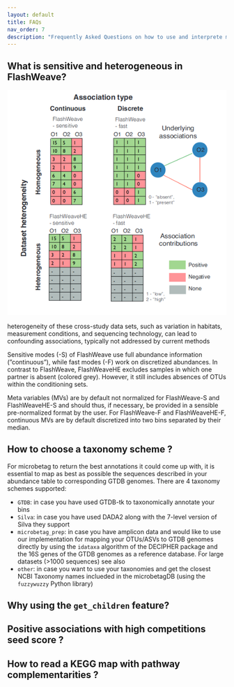 ```yaml
---
layout: default
title: FAQs
nav_order: 7
description: "Frequently Asked Questions on how to use and interprete microbetag"
---
```


## What is sensitive and heterogeneous in FlashWeave? 



![four_cases](../assets/images/flashweave_cases.png)

heterogeneity of these cross-study data sets, such as variation in habitats, measurement conditions, and sequencing technology, can lead to confounding associations, typically not addressed by current methods

Sensitive modes (-S) of FlashWeave use full abundance information (”continuous”), while fast modes (-F) work on discretized abundances. In contrast to FlashWeave, FlashWeaveHE excludes samples in which one partner is absent (colored grey). However, it still includes absences of OTUs within the conditioning sets.


Meta variables (MVs) are by default not normalized for FlashWeave-S and FlashWeaveHE-S and should thus, if necessary, be provided in a sensible pre-normalized format by the user. For FlashWeave-F and FlashWeaveHE-F, continuous MVs are by default discretized into two bins separated by their median.




## How to choose a taxonomy scheme ? 


For microbetag to return the best annotations it could come up with, it is essential to map as best as possible the sequences described in your abundance table to
corresponding GTDB genomes. 
There are 4 taxonomy schemes supported:
- `GTDB`: in case you have used GTDB-tk to taxonomically annotate your bins
- `Silva`: in case you have used DADA2 along with the 7-level version of Silva they support
- `microbetag_prep`: in case you have amplicon data and would like to use our implementation for mapping your OTUs/ASVs to GTDB genomes directly by using the `idataxa` algorithm of the DECIPHER package and the 16S genes of the GTDB genomes as a reference database. For large datasets (>1000 sequences) see also 
- `other`: in case you want to use your taxonomies and get the closest NCBI Taxonomy names inclueded in the microbetagDB (using the `fuzzywuzzy` Python library)





## Why using the `get_children` feature? 





## Positive associations with high competitions seed score ? 




## How to read a KEGG map with pathway complementarities ? 





